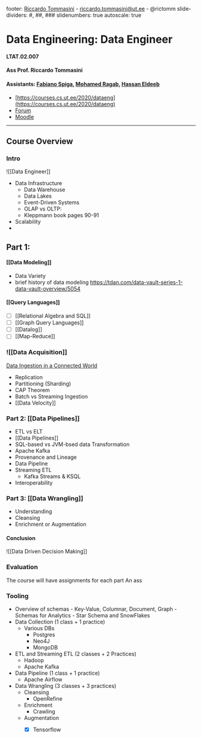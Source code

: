 footer:  [Riccardo Tommasini](http://rictomm.me) - riccardo.tommasini@ut.ee - @rictomm 
slide-dividers: #, ##, ###
slidenumbers: true
autoscale: true

# Data Engineering: Data Engineer
#### LTAT.02.007
#### Ass Prof. Riccardo Tommasini
#### Assistants: [Fabiano Spiga](mailto:),  [Mohamed Ragab](mailto:mohamed.ragab@ut.ee),  [Hassan Eldeeb](mailto:hassan.eldeeb@ut.ee)
- [https://courses.cs.ut.ee/2020/dataeng](https://courses.cs.ut.ee/2020/dataeng)
- [Forum](https://piazza.com/ut.ee/fall2020/ltat02007/home) 
- [Moodle](https://moodle.ut.ee/course/view.php?id=10457)


---
## Course Overview 
### Intro

![[Data Engineer]]

-  Data Infrastructure 
	 -  Data Warehouse
	 -  Data Lakes
	- Event-Driven Systems
	- OLAP  vs  OLTP:
	 - Kleppmann book pages 90-91
- Scalability 
- 
## Part 1:

#### [[Data Modeling]]
- Data Variety
- brief history of data modeling https://tdan.com/data-vault-series-1-data-vault-overview/5054

#### [[Query Languages]]
- [ ] [[Relational Algebra and SQL]]
- [ ] [[Graph Query Languages]]
- [ ] [[Datalog]]
- [ ] [[Map-Reduce]]

### ![[Data Acquisition]]
[Data Ingestion in a Connected World](https://people.csail.mit.edu/tatbul/publications/sstore_cidr17.pdf)
- Replication
- Partitioning (Sharding)
- CAP Theorem
- Batch vs Streaming Ingestion 
- [[Data Velocity]]

### Part 2: [[Data Pipelines]]
- ETL vs ELT
- [[Data Pipelines]]
- SQL-based vs JVM-bsed data Transformation
 - Apache Kafka  
- Provenance and Lineage
 - Data Pipeline
 - Streaming ETL
	 - Kafka Streams & KSQL
 - Interoperability

### Part 3:  [[Data Wrangling]]
 - Understanding
 - Cleansing
 - Enrichment or Augmentation

#### Conclusion

![[Data Driven Decision Making]]

### Evaluation

The course will have assignments for each part 
An ass

### Tooling

- Overview of schemas
		- Key-Value, Columnar, Document, Graph
		- Schemas for Analytics 
			- Star Schema and SnowFlakes
- Data Collection (1 class + 1 practice)
	- Various DBs
		- Postgres
		- Neo4J
		- MongoDB
- ETL and Streaming ETL (2 classes + 2 Practices)
	- Hadoop
	- Apache Kafka
- Data Pipeline (1 class + 1 practice)
	- Apache Airflow
- Data Wrangling (3 classes + 3 practices)
	- Cleansing
		- OpenRefine
	- Enrichment
		- Crawling
	- Augmentation
		- [x] Tensorflow
	
	

	[^2]: 
	
	[^c1]: maybe it make sense to do a class on ER
	[^c2]: